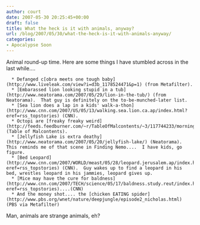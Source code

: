 ```yaml
---
author: court
date: 2007-05-30 20:25:45+00:00
draft: false
title: What the heck is it with animals, anyway?
url: /blog/2007/05/30/what-the-heck-is-it-with-animals-anyway/
categories:
- Apocalypse Soon
---
```


Animal round-up time.  Here are some things I have stumbled across in the last while....



	  * Defanged c[obra meets one tough baby](http://www.liveleak.com/view?i=d3b_1178524471&p=1) (from Metafilter).
	  * [Embarassed lion looking stupid in a tub](http://www.neatorama.com/2007/05/29/lion-in-the-tub/) (from Neatorama).  That guy is definitely on the to-be-munched-later list.
	  * [Sea lion does a lap in a kids' walk-a-thon](http://www.cnn.com/2007/US/05/13/walking.sea.lion.ca.ap/index.html?eref=rss_topstories) (CNN).
	  * Octopi are [freaky freaky weird](http://feeds.feedburner.com/~r/TableOfMalcontents/~3/117744233/morning_thing_m_1.html) (Table of Malcontents).
	  * [Jellyfish Lake is extra deathy](http://www.neatorama.com/2007/05/20/jellyfish-lake/) (Neatorama).  This reminds me of that scene in Finding Nemo....  I have kids, go figure.
	  * [Bed Leopard](http://www.cnn.com/2007/WORLD/meast/05/28/leopard.jerusalem.ap/index.html?eref=rss_topstories) (CNN).  Guy wakes up to find a leopard in his bed, wrestles leopard in his jammies, leopard gives up.
	  * [Mice may have the cure for baldness](http://www.cnn.com/2007/TECH/science/05/17/baldness.study.reut/index.html?eref=rss_topstories)....(CNN)
	  * And the money shot.... the [chicken EATING spider](http://www.pbs.org/wnet/nature/deepjungle/episode2_nicholas.html) (PBS via Metafilter)

Man, animals are strange animals, eh?
